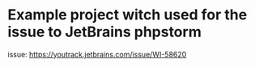 # Example project witch used for the issue to JetBrains phpstorm

issue: https://youtrack.jetbrains.com/issue/WI-58620
